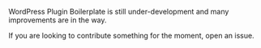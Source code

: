 WordPress Plugin Boilerplate is still under-development and many improvements are in the way.

If you are looking to contribute something for the moment, open an issue.
